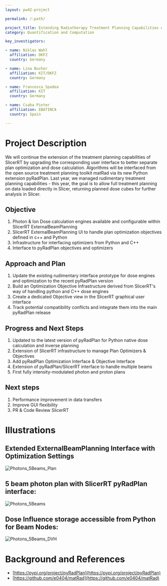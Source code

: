 ```yaml
---
layout: pw42-project

permalink: /:path/

project_title: Extending Radiotherapy Treatment Planning Capabilities within SlicerRT
category: Quantification and Computation

key_investigators:

- name: Niklas Wahl
  affiliation: DKFZ
  country: Germany

- name: Lina Bucher
  affiliation: KIT/DKFZ
  country: Germany

- name: Francesca Spadea
  affiliation: KIT
  country: Germany

- name: Csaba Pinter
  affiliation: EBATINCA
  country: Spain

---
```


# Project Description

<!-- Add a short paragraph describing the project. -->


We will continue the extension of the treatment planning capabilities of SlicerRT by upgrading the corresponding user interface to better separate plan optimization and dose calculation. Algorithms will be interfaced from the open source treatment planning toolkit matRad via its new Python extension pyRadPlan.
Last year, we managed rudimentary treatment planning capabilities - this year, the goal is to allow full treatment planning on data loaded directly in Slicer, returning planned dose cubes for further analysis in Slicer.




## Objective

<!-- Describe here WHAT you would like to achieve (what you will have as end result). -->


1. Photon & Ion Dose calculation engines available and configurable within SlicerRT ExternalBeamPlanning
2. SlicerRT ExternalBeamPlanning UI to handle plan optimization objectives defined in c++ and Python
3. Infrastructure for interfacing optimizers from Python and C++
4. Interface to pyRadPlan objectives and optimizers



## Approach and Plan

<!-- Describe here HOW you would like to achieve the objectives stated above. -->


1. Update the existing rudimentary interface prototype for dose engines and optimization to the recent pyRadPlan version
2. Build an Optimization Objective Infrastructure derived from SlicerRT's way of handling python and C++ dose engines
3. Create a dedicated Objective view in the SlicerRT graphical user interface
4. Track potential compatibility conflicts and integrate them into the main pyRadPlan release




## Progress and Next Steps

1. Updated to the latest version of pyRadPlan for Python native dose calculation and inverse planning
2. Extension of SlicerRT infrastructure to manage Plan Optimizers & Objectives
3. Add pyRadPlan Optimization Interface & Objective Interface
4. Extension of pyRadPlan/SlicerRT interface to handle multiple beams
5. First fully intensity-modulated photon and proton plans

## Next steps 
1. Performance improvement in data transfers
2. Improve GUI flexibility
3. PR & Code Review SlicerRT

# Illustrations

<!-- Add pictures and links to videos that demonstrate what has been accomplished. -->
## Extended ExternalBeamPlanning Interface with Optimization Settings 
![Photons_5Beams_Plan](https://github.com/user-attachments/assets/25df44e6-0e2b-4972-9958-7305172993d3)

## 5 beam photon plan with SlicerRT pyRadPlan interface:
![Photons_5Beams](https://github.com/user-attachments/assets/4bc2bd58-83ca-433c-8669-51a6937af3e2)

## Dose Influence storage accessible from Python for Beam Nodes:
![Photons_5Beams_DVH](https://github.com/user-attachments/assets/8195eb7d-c6cc-4498-90a1-1f7a4439181e)

# Background and References

<!-- If you developed any software, include link to the source code repository.
     If possible, also add links to sample data, and to any relevant publications. -->


- [https://pypi.org/project/pyRadPlan](https://pypi.org/project/pyRadPlan)
- [https://github.com/e0404/matRad](https://github.com/e0404/matRad)

